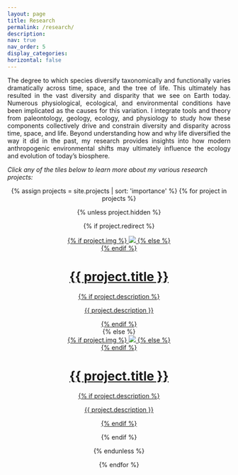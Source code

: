 ```yaml
---
layout: page
title: Research
permalink: /research/
description: 
nav: true
nav_order: 5
display_categories:
horizontal: false
---
```

<div class="projects">
<p align="justify">The degree to which species diversify taxonomically and functionally varies dramatically across time, space, and the tree of life.
    This ultimately has resulted in the vast diversity and disparity that we see on Earth today. Numerous physiological, ecological, and environmental conditions have been implicated as the causes for this variation.
    I integrate tools and theory from paleontology, geology, ecology, and physiology to study how these components collectively drive and constrain diversity and disparity across time, space, and life.
    Beyond understanding how and why life diversified the way it did in the past, my research provides insights into how modern anthropogenic environmental shifts may ultimately influence the ecology and evolution of today’s biosphere.
</p>

<p><i>Click any of the tiles below to learn more about my various research projects:</i></p>

<center>
{% assign projects = site.projects | sort: 'importance' %}
{% for project in projects %}

{% unless project.hidden %}

{% if project.redirect %}
<div class="project">
    <div class="thumbnail">
        <a href="{{ project.redirect }}" target="_blank">
        {% if project.img %}
        <img class="thumbnail" src="{{ project.img | prepend: site.baseurl | prepend: site.url }}"/>
        {% else %}
        <div class="thumbnail blankbox"></div>
        {% endif %}    
        <div>
            <span>
                <h1>{{ project.title }}</h1>
                {% if project.description %}
                <br/>
                <p>{{ project.description }}</p>
                {% endif %}
            </span>
        </div>
        </a>
    </div>
</div>
{% else %}

<div class="project ">
    <div class="thumbnail">
        <a href="{{ project.url | prepend: site.baseurl | prepend: site.url }}">
        {% if project.img %}
        <img class="thumbnail" src="{{ project.img | prepend: site.baseurl | prepend: site.url }}"/>
        {% else %}
        <div class="thumbnail blankbox"></div>
        {% endif %}    
        <div>
            <span>
                <h1>{{ project.title }}</h1>
                {% if project.description %}
                <br/>
                <p>{{ project.description }}</p>
                {% endif %}
            </span>
        </div>
        </a>
    </div>
</div>

{% endif %}

{% endunless %}

{% endfor %}
</center>
</div>
